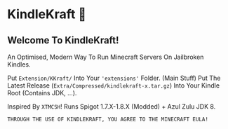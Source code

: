 # KindleKraft 📱

## Welcome To **KindleKraft**!

An Optimised, Modern Way To Run Minecraft Servers On Jailbroken Kindles.

Put `Extension/KKraft/` Into Your `'extensions'` Folder. (Main Stuff)
Put The Latest Release (`Extra/Compressed/kindlekraft-x.tar.gz`) Into Your Kindle Root (Contains JDK, ...). 

Inspired By `XTMCSH`! Runs Spigot 1.7.X-1.8.X (Modded) + Azul Zulu JDK 8.

`THROUGH THE USE OF KINDLEKRAFT, YOU AGREE TO THE MINECRAFT EULA!`